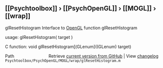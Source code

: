 ## [[Psychtoolbox]] &#8250; [[PsychOpenGL]] &#8250; [[MOGL]] &#8250; [[wrap]]

glResetHistogram  Interface to [OpenGL](OpenGL) function glResetHistogram  
  
usage:  glResetHistogram( target )  
  
C function:  void glResetHistogram[(GLenum]((GLenum) target)  




<div class="code_header" style="text-align:right;">
  <span style="float:left;">Path&nbsp;&nbsp;</span> <span class="counter">Retrieve <a href=
  "https://raw.github.com/Psychtoolbox-3/Psychtoolbox-3/beta/Psychtoolbox/PsychOpenGL/MOGL/wrap/glResetHistogram.m">current version from GitHub</a> | View <a href=
  "https://github.com/Psychtoolbox-3/Psychtoolbox-3/commits/beta/Psychtoolbox/PsychOpenGL/MOGL/wrap/glResetHistogram.m">changelog</a></span>
</div>
<div class="code">
  <code>Psychtoolbox/PsychOpenGL/MOGL/wrap/glResetHistogram.m</code>
</div>

